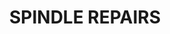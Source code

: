 ---
title : "SPINDLE REPAIRS"
date: 
draft: false
short_desc : "Professional and fast repair of Diebold high-frequency spindles of all types and third-party makes."
long_desc : "Satisfied customers make spindle repairs an important part of our spindle technology.
Our comprehensively trained service staff repairs high-frequency spindles of all types as well as spindles from other manufacturers. The spindle repair includes the replacement of the bearings, the revision of the tool clamping system, the regrinding of the mounting cone, the test run and the documentation of the spindle repair."
img : "/images/diebold-img/spindle-img/csm__MG_0827_min_d57ca4ee38.jpg"
link    : "repairs"
series: "/diebold/spindle/"
features: [" ", " ", " "]
---